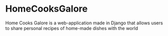 # HomeCooksGalore
Home Cooks Galore is a web-application made in Django that allows users to share personal recipes of home-made dishes with the world

